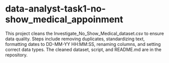 # data-analyst-task1-no-show_medical_appoinment
This project cleans the Investigate_No_Show_Medical_dataset.csv to ensure data quality. Steps include removing duplicates, standardizing text, formatting dates to DD-MM-YY HH:MM:SS, renaming columns, and setting correct data types. The cleaned dataset, script, and README.md are in the repository.

